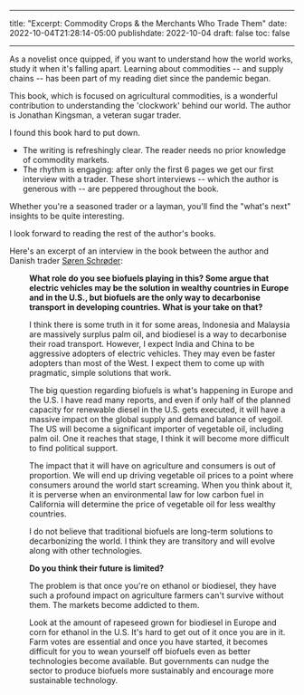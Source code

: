 
---
title: "Excerpt: Commodity Crops & the Merchants Who Trade Them"
date: 2022-10-04T21:28:14-05:00
publishdate: 2022-10-04
draft: false
toc: false

---

As a novelist once quipped, if you want to understand how the world works, study it when it's falling apart. Learning about commodities -- and supply chains -- has been part of my reading diet since the pandemic began. 

This book, which is focused on agricultural commodities, is a wonderful contribution to understanding the 'clockwork' behind our world. The author is Jonathan Kingsman, a veteran sugar trader.

I found this book hard to put down.
* The writing is refreshingly clear. The reader needs no prior knowledge of commodity markets.
* The rhythm is engaging: after only the first 6 pages we get our first interview with a trader. These short interviews -- which the author is generous with -- are peppered throughout the book.

Whether you're a seasoned trader or a layman, you'll find the "what's next" insights to be quite interesting.

I look forward to reading the rest of the author's books.

Here's an excerpt of an interview in the book between the author and Danish trader <a href="https://www.linkedin.com/in/soren-schroder-397475176" target="blank">Søren Schrøder</a>:

<div style="padding-left: 2.5em;"><p><strong>What role do you see biofuels playing in this? Some argue that electric vehicles may be the solution in wealthy countries in Europe and in the U.S., but biofuels are the only way to decarbonise transport in developing countries. What is your take on that?</strong></p></div>

<div style="padding-left: 2.5em;"><p>I think there is some truth in it for some areas, Indonesia and Malaysia are massively surplus palm oil, and biodiesel is a way to decarbonise their road transport. However, I expect India and China to be aggressive adopters of electric vehicles. They may even be faster adopters than most of the West. I expect them to come up with pragmatic, simple solutions that work.</p></div>

<div style="padding-left: 2.5em;"><p>The big question regarding biofuels is what's happening in Europe and the U.S. I have read many reports, and even if only half of the planned capacity for renewable diesel in the U.S. gets executed, it will have a massive impact on the global supply and demand balance of vegoil. The US will become a significant importer of vegetable oil, including palm oil. One it reaches that stage, I think it will become more difficult to find political support.</p></div>

<div style="padding-left: 2.5em;"><p>The impact that it will have on agriculture and consumers is out of proportion. We will end up driving vegetable oil prices to a point where consumers around the world start screaming. When you think about it, it is perverse when an environmental law for low carbon fuel in California will determine the price of vegetable oil for less wealthy countries. </p></div>

<div style="padding-left: 2.5em;"><p>I do not believe that traditional biofuels are long-term solutions to decarbonizing the world. I think they are transitory and will evolve along with other technologies. </p></div>

<div style="padding-left: 2.5em;"><p><strong>Do you think their future is limited?</strong> </p></div>

<div style="padding-left: 2.5em;"><p>The problem is that once you're on ethanol or biodiesel, they have such a profound impact on agriculture farmers can't survive without them. The markets become addicted to them.</p></div>

<div style="padding-left: 2.5em;"><p>Look at the amount of rapeseed grown for biodiesel in Europe and corn for ethanol in the U.S. It's hard to get out of it once you are in it. Farm votes are essential and once you have started, it becomes difficult for you to wean yourself off biofuels even as better technologies become available. But governments can nudge the sector to produce biofuels more sustainably and encourage more sustainable technology.</p></div>






